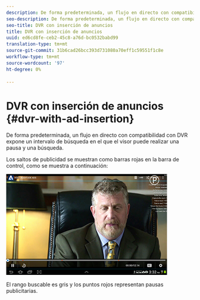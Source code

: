```yaml
---
description: De forma predeterminada, un flujo en directo con compatibilidad con DVR expone un intervalo de búsqueda en el que el visor puede realizar una pausa y una búsqueda.
seo-description: De forma predeterminada, un flujo en directo con compatibilidad con DVR expone un intervalo de búsqueda en el que el visor puede realizar una pausa y una búsqueda.
seo-title: DVR con inserción de anuncios
title: DVR con inserción de anuncios
uuid: ed6cd8fe-ceb2-45c8-a76d-bc0532babd99
translation-type: tm+mt
source-git-commit: 31b6cad26bcc393d731080a70eff1c59551f1c8e
workflow-type: tm+mt
source-wordcount: '97'
ht-degree: 0%

---
```



# DVR con inserción de anuncios {#dvr-with-ad-insertion}

De forma predeterminada, un flujo en directo con compatibilidad con DVR expone un intervalo de búsqueda en el que el visor puede realizar una pausa y una búsqueda.

Los saltos de publicidad se muestran como barras rojas en la barra de control, como se muestra a continuación:

<!--<a id="fig_720DD22D2318485EAB4BEA55C30D5ECF"></a>-->

![](assets/dvr-with-ads.jpg)

El rango buscable es gris y los puntos rojos representan pausas publicitarias.
